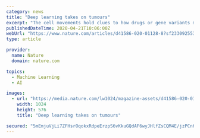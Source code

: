 ```yaml
---
category: news
title: "Deep learning takes on tumours"
excerpt: "The cell movements hold clues to how drugs or gene variants might affect the spread of tumours in the body, and he is tracking the nucleus of each cell in frame after frame of time-lapse microscopy films."
publishedDateTime: 2020-04-21T10:06:00Z
webUrl: "https://www.nature.com/articles/d41586-020-01128-8?sf233092553=1"
type: article

provider:
  name: Nature
  domain: nature.com

topics:
  - Machine Learning
  - AI

images:
  - url: "https://media.nature.com/lw1024/magazine-assets/d41586-020-01128-8/d41586-020-01128-8_17881098.jpg"
    width: 1024
    height: 576
    title: "Deep learning takes on tumours"

secured: "5mEmjuVjLi7ZFHsrOqokxRdpeErzpS6vKkuGQdAF6wyJHlfZsCQM4E/jzPCnK24x3p7jsLbmjsBMjkGnhUiqFU43+n7aoxJ0ai1+9Wx/c00mLy1dXcemmrPEC5ZW9V+facG0u4TcDRgoEQoGszukTkvOjxWUdbvi5iDlCL0iFN7Ew2EdTIJ3Hh7bVfiFZs9WeUXRn7e74Sedin+FDhfZREIfmlnU6DSDJnp5Kn714TY/mwgiUzYmCcJbH11uYHJBNGGH8vz8WCi1uwgaf0fq6cANv/RNToRQrFQZoaB8ymYR3jpvKaHSo1VNvadDe7Gu;kz11DaLqh3zOFCABBK9XwQ=="
---
```


